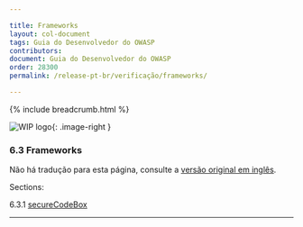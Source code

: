 ```yaml
---

title: Frameworks
layout: col-document
tags: Guia do Desenvolvedor do OWASP
contributors:
document: Guia do Desenvolvedor do OWASP
order: 28300
permalink: /release-pt-br/verificação/frameworks/

---
```


{% include breadcrumb.html %}

<style type="text/css">
.image-right {
  height: 180px;
  display: block;
  margin-left: auto;
  margin-right: auto;
  float: right;
}
</style>

![WIP logo](../../../assets/images/dg_wip.png "Trabalho em andamento"){: .image-right }

### 6.3 Frameworks

Não há tradução para esta página, consulte a [versão original em inglês][release0830].

Sections:

6.3.1 [secureCodeBox](01-secure-codebox.md)  

----

[release0830]: https://github.com/OWASP/www-project-developer-guide/blob/main/draft/08-verification/03-frameworks/toc.md
